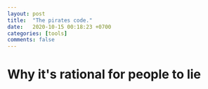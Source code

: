 ```yaml
---
layout: post
title:  "The pirates code."
date:   2020-10-15 00:18:23 +0700
categories: [tools]
comments: false
---
```




# Why it's rational for people to lie